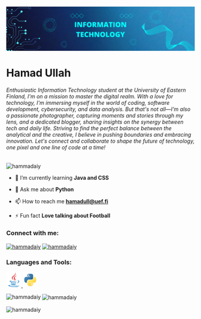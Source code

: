 ![MasterHead](https://github.com/hammadaiy/hammadaiy/blob/main/banner.png)
<h1 align="left">Hamad Ullah</h1>
<h6 align="left">Enthusiastic Information Technology student at the University of Eastern Finland, I'm on a mission to master the digital realm. With a love for technology, I'm immersing myself in the world of coding, software development, cybersecurity, and data analysis. But that's not all—I'm also a passionate photographer, capturing moments and stories through my lens, and a dedicated blogger, sharing insights on the synergy between tech and daily life. Striving to find the perfect balance between the analytical and the creative, I believe in pushing boundaries and embracing innovation. Let's connect and collaborate to shape the future of technology, one pixel and one line of code at a time!</h6>

<p align="left"> <img src="https://komarev.com/ghpvc/?username=hammadaiy&label=Profile%20views&color=0e75b6&style=flat" alt="hammadaiy" /> </p>

- 🌱 I’m currently learning **Java and CSS**

- 💬 Ask me about **Python**

- 📫 How to reach me **hamadull@uef.fi**

- ⚡ Fun fact **Love talking about Football**

<h3 align="left">Connect with me:</h3>
<p align="left">
<a href="https://linkedin.com/in/hammadaiy" target="blank"><img align="center" src="https://raw.githubusercontent.com/rahuldkjain/github-profile-readme-generator/master/src/images/icons/Social/linked-in-alt.svg" alt="hammadaiy" height="30" width="40" /></a>
<a href="https://instagram.com/hammadaiy" target="blank"><img align="center" src="https://raw.githubusercontent.com/rahuldkjain/github-profile-readme-generator/master/src/images/icons/Social/instagram.svg" alt="hammadaiy" height="30" width="40" /></a>
</p>

<h3 align="left">Languages and Tools:</h3>
<p align="left"> <a href="https://www.java.com" target="_blank" rel="noreferrer"> <img src="https://raw.githubusercontent.com/devicons/devicon/master/icons/java/java-original.svg" alt="java" width="40" height="40"/> </a> <a href="https://www.python.org" target="_blank" rel="noreferrer"> <img src="https://raw.githubusercontent.com/devicons/devicon/master/icons/python/python-original.svg" alt="python" width="40" height="40"/> </a> </p>

<p><img align="left" src="https://github-readme-stats.vercel.app/api/top-langs?username=hammadaiy&show_icons=true&locale=en&layout=compact" alt="hammadaiy" /></p>

<p>&nbsp;<img align="center" src="https://github-readme-stats.vercel.app/api?username=hammadaiy&show_icons=true&locale=en" alt="hammadaiy" /></p>

<p><img align="center" src="https://github-readme-streak-stats.herokuapp.com/?user=hammadaiy&" alt="hammadaiy" /></p>

